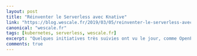 ```yaml
---
layout: post
title: "Réinventer le Serverless avec Knative"
link: "https://blog.wescale.fr/2019/03/05/reinventer-le-serverless-avec-knative/"
canonical: "wescale.fr"
tags: [kubernetes, serverless, wescale.fr]
excerpt: "Quelques initiatives très suivies ont vu le jour, comme OpenFaaS, OpenWhisk, ou Fission. Knative Serving s’inscrit dans le même paysage et ouvre la voie vers une standardisation et réutilisabilité en se servant de conteneurs exécutés sur Kubernetes."
comments: true
---
```

